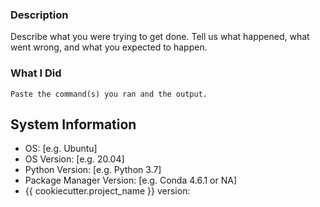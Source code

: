 ### Description

Describe what you were trying to get done. Tell us what happened, what went wrong, and what you expected to happen.

### What I Did

```
Paste the command(s) you ran and the output.
```

## System Information
 - OS: [e.g. Ubuntu]
 - OS Version: [e.g. 20.04]
 - Python Version: [e.g. Python 3.7]
 - Package Manager Version: [e.g. Conda 4.6.1 or NA]
 - {{ cookiecutter.project_name }} version: